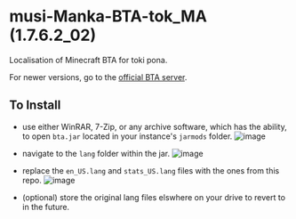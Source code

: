 # musi-Manka-BTA-tok_MA (1.7.6.2_02)
Localisation of Minecraft BTA for toki pona.

For newer versions, go to the [official BTA server](https://discord.gg/jvwD8BKq5e).

## To Install

- use either WinRAR, 7-Zip, or any archive software, which has the ability, to open `bta.jar` located in your instance's `jarmods` folder.
![image](https://user-images.githubusercontent.com/100223563/228343945-5866cb41-3d03-44a1-89e7-bcd4a5c473c8.png)

- navigate to the `lang` folder within the jar.
![image](https://user-images.githubusercontent.com/100223563/228344071-a974dac8-b544-4139-80ba-cdd08076f989.png)

- replace the `en_US.lang` and `stats_US.lang` files with the ones from this repo.
![image](https://user-images.githubusercontent.com/100223563/228343676-e241499c-19a9-45a0-b745-7c3cbba2abe8.png)

- (optional) store the original lang files elswhere on your drive to revert to in the future.
